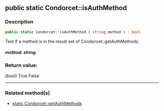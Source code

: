 ## public static Condorcet::isAuthMethod

### Description    

```php
public static Condorcet::isAuthMethod ( string method ) : bool
```

Test if a method is in the result set of Condorcet::getAuthMethods.    


##### **method:** *string*   
    



### Return value:   

*(bool)* True False


---------------------------------------

### Related method(s)      

* [static Condorcet::getAuthMethods](../Condorcet%20Class/public%20static%20Condorcet--getAuthMethods.md)    
